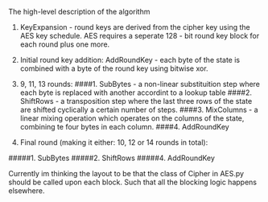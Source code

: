 The high-level description of the algorithm 

1. KeyExpansion - round keys are derived from the cipher key using the 
AES key schedule. AES requires a seperate 128 - bit round key block for each
   round plus one more. 
   
2. Initial round key addition: 
AddRoundKey - each byte of the state is combined with a byte of the round key 
   using bitwise xor. 
   
3. 9, 11, 13 rounds: 
####1. SubBytes - a non-linear substituition step where each byte is replaced with another accordint to a lookup table 
####2. ShiftRows - a transposition step where the last three rows of the  state are shifted cyclically a certain number of steps. 
####3. MixColumns - a linear mixing operation which operates on the columns of the state, combining te four bytes in each column. 
####4. AddRoundKey 

4. Final round (making it either: 10, 12 or 14 rounds in total): 

#####1. SubBytes 
#####2. ShiftRows
#####4. AddRoundKey 



Currently im thinking the layout to be that 
the class of Cipher in AES.py should be called upon 
each block. Such that all the blocking logic happens elsewhere. 
